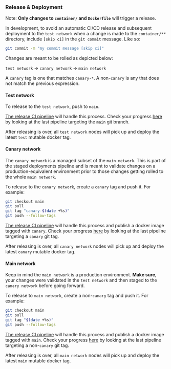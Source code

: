 ### Release & Deployment

Note: **Only changes to `container/` and `Dockerfile`** will trigger a release.

In development, to avoid an automatic CI/CD release and subsequent deployment to the `test network` when a change is made to the `container/**` directory, include `[skip ci]` in the `git commit` message. Like so:

```bash
git commit -m "my commit message [skip ci]"
```

Changes are meant to be rolled as depicted below:

`test network` -> `canary network` -> `main network`

A `canary` tag is one that matches `canary-*`. A non-`canary` is any that does not match the previous expression.

#### Test network

To release to the `test network`, push to `main`.

[The release CI pipeline](.github/workflows/release.yml) will handle this process. Check your progress [here](https://github.com/filecoin-saturn/L1-node/actions/workflows/release.yml) by looking at the last pipeline targeting the `main` git branch.

After releasing is over, all `test network` nodes will pick up and deploy the latest `test` mutable docker tag.

#### Canary network

The `canary network` is a managed subset of the `main network`. This is part of the staged deployments pipeline and is meant to validate changes on a production-equivalent environment prior to those changes getting rolled to the whole `main network`.

To release to the `canary network`, create a `canary` tag and push it. For example:

```bash
git checkout main
git pull
git tag "canary-$(date +%s)"
git push --follow-tags
```

[The release CI pipeline](.github/workflows/release.yml) will handle this process and publish a docker image tagged with `canary`. Check your progress [here](https://github.com/filecoin-saturn/L1-node/actions/workflows/release.yml) by looking at the last pipeline targeting a `canary` git tag.

After releasing is over, all `canary network` nodes will pick up and deploy the latest `canary` mutable docker tag.

#### Main network

Keep in mind the `main network` is a production environment. **Make sure**, your changes were validated in the `test network` and then staged to the `canary network` before going forward.

To release to `main network`, create a non-`canary` tag and push it. For example:

```bash
git checkout main
git pull
git tag "$(date +%s)"
git push --follow-tags
```

[The release CI pipeline](.github/workflows/release.yml) will handle this process and publish a docker image tagged with `main`. Check your progress [here](https://github.com/filecoin-saturn/L1-node/actions/workflows/release.yml) by looking at the last pipeline targeting a non-`canary` git tag.

After releasing is over, all `main network` nodes will pick up and deploy the latest `main` mutable docker tag.
